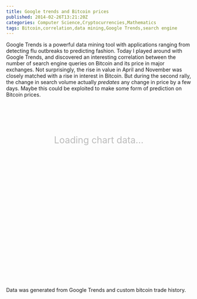 ```yaml
---
title: Google trends and Bitcoin prices
published: 2014-02-26T13:21:20Z
categories: Computer Science,Cryptocurrencies,Mathematics
tags: Bitcoin,correlation,data mining,Google Trends,search engine
---
```


Google Trends is a powerful data mining tool with applications ranging from detecting flu outbreaks to predicting fashion. Today I played around with Google Trends, and discovered an interesting correlation between the number of search engine queries on Bitcoin and its price in major exchanges. Not surprisingly, the rise in value in April and November was closely matched with a rise in interest in Bitcoin. But during the second rally, the change in search volume actually _predates_ any change in price by a few days. Maybe this could be exploited to make some form of prediction on Bitcoin prices. 

<div id="chart_div_bitcoin" style="width: 100%; height: 400px;">
<div style="text-align: center; margin-top: 100px; font-size: 25px; color: #bbb;">Loading chart data...</div>
</div>

Data was generated from Google Trends and custom bitcoin trade history.

<script type="text/javascript">(function($) {
	$(document).ready(function() {
		$.ajax({
	    url: '//www.google.com/jsapi',
	    dataType: 'script',
	    cache: true,
	    success: function() {
	        google.load('visualization', '1', {
	            'packages': ['corechart'],
	            'callback': drawChart_bitcoin
	        });
	    }
	});
      function drawChart_bitcoin() {
        var data = google.visualization.arrayToDataTable([
          ['Date', 'Search', 'Price over 4 months average'],
          ['15-Jan-13',4,1.072138941],
['22-Jan-13',4,1.228738014],
['29-Jan-13',5,1.372725977],
['5-Feb-13',5,1.50002322],
['12-Feb-13',3,1.761816789],
['19-Feb-13',5,1.969703472],
['26-Feb-13',7,1.984462424],
['5-Mar-13',9,2.1645508],
['12-Mar-13',10,2.634932663],
['19-Mar-13',15,2.410381284],
['26-Mar-13',23,3.032076471],
['2-Apr-13',37,3.8097094],
['9-Apr-13',70,4.890539245],
['16-Apr-13',38,2.476810257],
['23-Apr-13',23,3.109472441],
['30-Apr-13',21,2.692636086],
['7-May-13',17,2.06283857],
['14-May-13',16,1.929549902],
['21-May-13',14,1.783111111],
['28-May-13',14,1.799674267],
['4-Jun-13',11,1.635346756],
['11-Jun-13',12,1.288766368],
['18-Jun-13',10,1.094278283],
['25-Jun-13',11,1.055900621],
['2-Jul-13',14,0.88994646],
['9-Jul-13',10,0.646685879],
['16-Jul-13',9,0.890660592],
['23-Jul-13',9,0.801886792],
['30-Jul-13',10,0.820625343],
['6-Aug-13',10,0.897196262],
['13-Aug-13',12,0.900789177],
['20-Aug-13',12,0.956130484],
['27-Aug-13',11,1.067961165],
['3-Sep-13',9,1.255626082],
['10-Sep-13',9,1.166380789],
['17-Sep-13',8,1.212207644],
['24-Sep-13',9,1.197727273],
['1-Oct-13',16,1.230900798],
['8-Oct-13',12,1.183789954],
['15-Oct-13',11,1.233560091],
['22-Oct-13',14,1.573898494],
['29-Oct-13',34,1.646046261],
['5-Nov-13',31,1.786263455],
['12-Nov-13',34,2.773684211],
['19-Nov-13',80,3.525010688],
['26-Nov-13',100,5.145308507],
['3-Dec-13',96,5.471264368],
['10-Dec-13',67,2.830817052],
['17-Dec-13',69,2.800387597],
['24-Dec-13',44,1.711505922],
['31-Dec-13',36,1.900703675],
['7-Jan-14',44,2.018476081],
['14-Jan-14',41,1.978286309],
['21-Jan-14',42,1.627467202],
['28-Jan-14',41,1.499836012],
['4-Feb-14',36,1.406431261],
['11-Feb-14',44,1.099068264],
['18-Feb-14',34,1.007407407],
['25-Feb-14',34,0.898529412]]);var options = {
          title: 'Bitcoin price & Bitcoin search index',
		chartArea:{top:20,width:"80%",height:"80%"},
		  series:{0:{targetAxisIndex:0}},
		  series:{1:{targetAxisIndex:1}},
		  vAxes:{0:{},1:{maxValue:'5.0'}}
        };
var element = document.getElementById('chart_div_bitcoin');
if (element!=null){
        var chart = new google.visualization.LineChart(element);
        chart.draw(data, options);}
      }
});})(jQuery);</script>
